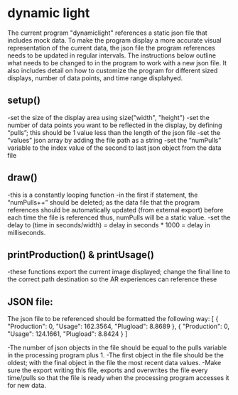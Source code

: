 # dynamic light
 
The current program "dynamiclight" references a static json file that includes mock data. To make the program display a more accurate visual representation of the current data, the json file the program references needs to be updated in regular intervals. The instructions below outline what needs to be changed to in the program to work with a new json file. It also includes detail on how to customize the program for different sized displays, number of data points, and time range displahyed.

## setup()

-set the size of the display area using size("width", "height")
-set the number of data points you want to be reflected in the display, by defining “pulls”; this should be 1 value less than the length of the json file
-set the “values” json array by adding the file path as a string
-set the “numPulls” variable to the index value of the second to last json object from the data file

## draw()

-this is a constantly looping function
-in the first if statement, the “numPulls++” should be deleted; as the data file that the program references should be automatically updated (from external export) before each time the file is referenced thus, numPulls will be a static value.
-set the delay to (time in seconds/width) = delay in seconds * 1000 = delay in milliseconds. 

## printProduction() & printUsage()

-these functions export the current image displayed; change the final line to the correct path destination so the AR experiences can reference these

## JSON file:

The json file to be referenced should be formatted the following way:
[
  {
    "Production": 0,
    "Usage": 162.3564,
    "Plugload": 8.8689
  },
  {
    "Production": 0,
    "Usage": 124.1661,
    "Plugload": 8.8424
  }
]

-The number of json objects in the file should be equal to the pulls variable in the processing program plus 1.
-The first object in the file should be the oldest; with the final object in the file the most recent data values.
-Make sure the export writing this file, exports and overwrites the file every time/pulls so that the file is ready when the processing program accesses it for new data.